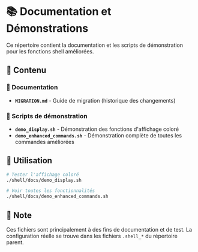 # 📚 Documentation et Démonstrations

Ce répertoire contient la documentation et les scripts de démonstration pour les fonctions shell améliorées.

## 📁 Contenu

### 📖 Documentation
- **`MIGRATION.md`** - Guide de migration (historique des changements)

### 🧪 Scripts de démonstration
- **`demo_display.sh`** - Démonstration des fonctions d'affichage coloré
- **`demo_enhanced_commands.sh`** - Démonstration complète de toutes les commandes améliorées

## 🚀 Utilisation

```bash
# Tester l'affichage coloré
./shell/docs/demo_display.sh

# Voir toutes les fonctionnalités
./shell/docs/demo_enhanced_commands.sh
```

## 📝 Note

Ces fichiers sont principalement à des fins de documentation et de test. La configuration réelle se trouve dans les fichiers `.shell_*` du répertoire parent. 